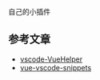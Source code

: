 自己的小插件

## 参考文章
- [vscode-VueHelper](https://github.com/OYsun/vscode-VueHelper)
- [vue-vscode-snippets](https://github.com/sdras/vue-vscode-snippets)
